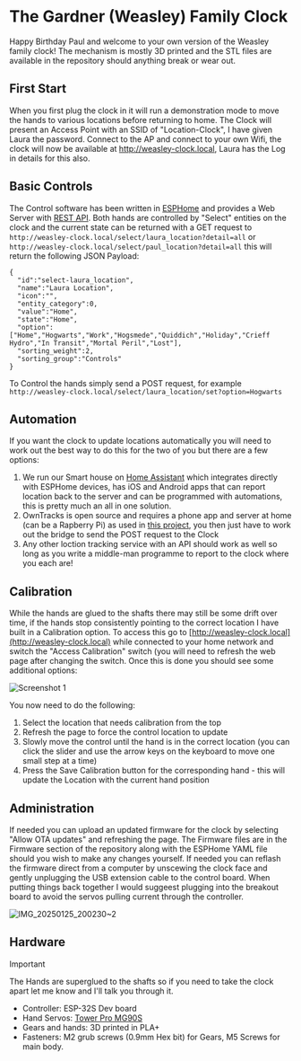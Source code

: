 # The Gardner (Weasley) Family Clock

Happy Birthday Paul and welcome to your own version of the Weasley family clock!  The mechanism is mostly 3D printed and the STL files are available in the repository should anything break or wear out.

## First Start

When you first plug the clock in it will run a demonstration mode to move the hands to various locations before returning to home.  The Clock will present an Access Point with an SSID of "Location-Clock", I have given Laura the password.  Connect to the AP and connect to your own Wifi, the clock will now be available at http://weasley-clock.local, Laura has the Log in details for this also.

## Basic Controls

The Control software has been written in [ESPHome](https://esphome.io/) and provides a Web Server with [REST API](https://esphome.io/web-api/#api-rest).  Both hands are controlled by "Select" entities on the clock and the current state can be returned with a GET request to `http://weasley-clock.local/select/laura_location?detail=all` or `http://weasley-clock.local/select/paul_location?detail=all` this will return the following JSON Payload:
```
{
  "id":"select-laura_location",
  "name":"Laura Location",
  "icon":"",
  "entity_category":0,
  "value":"Home",
  "state":"Home",
  "option":["Home","Hogwarts","Work","Hogsmede","Quiddich","Holiday","Crieff Hydro","In Transit","Mortal Peril","Lost"],
  "sorting_weight":2,
  "sorting_group":"Controls"
}
```
To Control the hands simply send a POST request, for example `http://weasley-clock.local/select/laura_location/set?option=Hogwarts`

## Automation

If you want the clock to update locations automatically you will need to work out the best way to do this for the two of you but there are a few options:

1. We run our Smart house on [Home Assistant](https://www.home-assistant.io/) which integrates directly with ESPHome devices, has iOS and Android apps that can report location back to the server and can be programmed with automations, this is pretty much an all in one solution.
2. OwnTracks is open source and requires a phone app and server at home (can be a Rapberry Pi) as used in [this project](https://github.com/WhereslyClock/MyWhereslyClock), you then just have to work out the bridge to send the POST request to the Clock
3. Any other loction tracking service with an API should work as well so long as you write a middle-man programme to report to the clock where you each are!

## Calibration

While the hands are glued to the shafts there may still be some drift over time, if the hands stop consistently pointing to the correct location I have built in a Calibration option.  To access this go to [http://weasley-clock.local](http://weasley-clock.local) while connected to your home network and switch the "Access Calibration" switch (you will need to refresh the web page after changing the switch.  Once this is done you should see some additional options:

![Screenshot 1](https://github.com/user-attachments/assets/2299fcb7-ba51-4c6d-b25c-e478cc0733c5)

You now need to do the following:
1. Select the location that needs calibration from the top
2. Refresh the page to force the control location to update
3. Slowly move the control until the hand is in the correct location (you can click the slider and use the arrow keys on the keyboard to move one small step at a time)
4. Press the Save Calibration button for the corresponding hand - this will update the Location with the current hand position

## Administration

If needed you can upload an updated firmware for the clock by selecting "Allow OTA updates" and refreshing the page.  The Firmware files are in the Firmware section of the repository along with the ESPHome YAML file should you wish to make any changes yourself.  If needed you can reflash the firmware direct from a computer by unscewing the clock face and gently unplugging the USB extension cable to the control board.  When putting things back together I would suggeest plugging into the breakout board to avoid the servos pulling current through the controller.

![IMG_20250125_200230~2](https://github.com/user-attachments/assets/0cf89c83-4a6e-46ef-acdc-315c0663ce97)

## Hardware

> [!IMPORTANT]
> The Hands are superglued to the shafts so if you need to take the clock apart let me know and I'll talk you through it.

+ Controller: ESP-32S Dev board
+ Hand Servos: [Tower Pro MG90S](https://towerpro.com.tw/product/mg90s-3/)
+ Gears and hands: 3D printed in PLA+
+ Fasteners: M2 grub screws (0.9mm Hex bit) for Gears, M5 Screws for main body.
